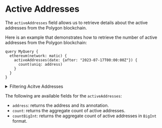 # Active Addresses

The `activeAddresses` field allows us to retrieve details about the active addresses from the Polygon blockchain.

Here is an example that demonstrates how to retrieve the number of active addresses from the Polygon blockchain:

```
query MyQuery {
  ethereum(network: matic) {
    activeAddresses(date: {after: "2023-07-17T00:00:00Z"}) {
      count(uniq: address)
    }
  }
}
```

<details>
<summary>Filtering Acitve Addresses</summary>

Active Addresses can be filtered using the following arguments:

-   `amount`: Filtered by the amount of tokens.
-   `currency`: Filtered by the currency the address holds.
-   `date`: Filter by date
-   `entityId`: Filter by ERC721 entity id.
-   `external`:
-   `height`: Filter by block height.
-   `options`: Filter returned data by ordering, limiting, and constraining it. Available fields: `asc`, `ascByInteger`, `desc`, `descByInteger`, `limit`, `limitBy`, `offset`.
-   `receiver`: Filter by the address of the receiver
-   `sender`: Filter by the address of the sender
-   `success`: Filter by success of the transaction
-   `time`: Filter by time
-   `txFrom`:  Filter by the address that created the transaction.
-   `txHash`: Filter by the transaction hash

</details>

The following are available fields for the `activeAddresses`:

-   `address`: returns the address and its annotation.
-   `count`: returns the aggregate count of active addresses.
-   `countBigInt`: returns the aggregate count of active addresses in `BigInt` format.
